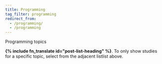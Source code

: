 ```yaml
---
title: Programming
tag_filter: programming
redirect_from:
  - /programming/
  - /programming
---
```


Programming topics

<strong>{% include fn_translate id="post-list-heading" %}</strong>. To only show studies for a specific topic, select from the <span class="selector-position-help-md">adjacent list</span><span class="selector-position-help-xs">list above</span>.
